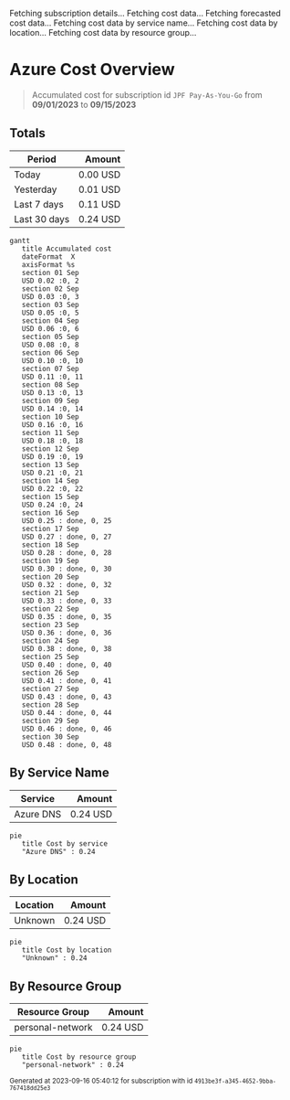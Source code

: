 Fetching subscription details...
Fetching cost data...
Fetching forecasted cost data...
Fetching cost data by service name...
Fetching cost data by location...
Fetching cost data by resource group...
# Azure Cost Overview

> Accumulated cost for subscription id `JPF Pay-As-You-Go` from **09/01/2023** to **09/15/2023**

## Totals

|Period|Amount|
|---|---:|
|Today|0.00 USD|
|Yesterday|0.01 USD|
|Last 7 days|0.11 USD|
|Last 30 days|0.24 USD|

```mermaid
gantt
   title Accumulated cost
   dateFormat  X
   axisFormat %s
   section 01 Sep
   USD 0.02 :0, 2
   section 02 Sep
   USD 0.03 :0, 3
   section 03 Sep
   USD 0.05 :0, 5
   section 04 Sep
   USD 0.06 :0, 6
   section 05 Sep
   USD 0.08 :0, 8
   section 06 Sep
   USD 0.10 :0, 10
   section 07 Sep
   USD 0.11 :0, 11
   section 08 Sep
   USD 0.13 :0, 13
   section 09 Sep
   USD 0.14 :0, 14
   section 10 Sep
   USD 0.16 :0, 16
   section 11 Sep
   USD 0.18 :0, 18
   section 12 Sep
   USD 0.19 :0, 19
   section 13 Sep
   USD 0.21 :0, 21
   section 14 Sep
   USD 0.22 :0, 22
   section 15 Sep
   USD 0.24 :0, 24
   section 16 Sep
   USD 0.25 : done, 0, 25
   section 17 Sep
   USD 0.27 : done, 0, 27
   section 18 Sep
   USD 0.28 : done, 0, 28
   section 19 Sep
   USD 0.30 : done, 0, 30
   section 20 Sep
   USD 0.32 : done, 0, 32
   section 21 Sep
   USD 0.33 : done, 0, 33
   section 22 Sep
   USD 0.35 : done, 0, 35
   section 23 Sep
   USD 0.36 : done, 0, 36
   section 24 Sep
   USD 0.38 : done, 0, 38
   section 25 Sep
   USD 0.40 : done, 0, 40
   section 26 Sep
   USD 0.41 : done, 0, 41
   section 27 Sep
   USD 0.43 : done, 0, 43
   section 28 Sep
   USD 0.44 : done, 0, 44
   section 29 Sep
   USD 0.46 : done, 0, 46
   section 30 Sep
   USD 0.48 : done, 0, 48
```

## By Service Name

|Service|Amount|
|---|---:|
|Azure DNS|0.24 USD|

```mermaid
pie
   title Cost by service
   "Azure DNS" : 0.24
```

## By Location

|Location|Amount|
|---|---:|
|Unknown|0.24 USD|

```mermaid
pie
   title Cost by location
   "Unknown" : 0.24
```

## By Resource Group

|Resource Group|Amount|
|---|---:|
|personal-network|0.24 USD|

```mermaid
pie
   title Cost by resource group
   "personal-network" : 0.24
```

<sup>Generated at 2023-09-16 05:40:12 for subscription with id `4913be3f-a345-4652-9bba-767418dd25e3`</sup>
